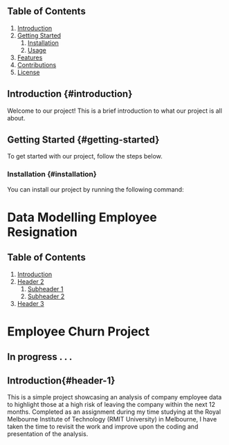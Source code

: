 ## Table of Contents

1. [Introduction](#introduction)
2. [Getting Started](#getting-started)
   1. [Installation](#installation)
   2. [Usage](#usage)
3. [Features](#features)
4. [Contributions](#contributions)
5. [License](#license)

## Introduction {#introduction}

Welcome to our project! This is a brief introduction to what our project is all about.

## Getting Started {#getting-started}

To get started with our project, follow the steps below.

### Installation {#installation}

You can install our project by running the following command:






<h1>Data Modelling Employee Resignation</h1>

## Table of Contents

1. [Introduction](#header-1)
2. [Header 2](#header-2)
   1. [Subheader 1](#subheader-1)
   2. [Subheader 2](#subheader-2)
3. [Header 3](#header-3)




<h1>Employee Churn Project</h1>
<h2> In progress . . . </h2>

## Introduction{#header-1}

This is a simple project showcasing an analysis of company employee data to highlight those at a high risk of leaving the company within the next 12 months. Completed as an assignment during my time studying at the Royal Melbourne Institute of Technology (RMIT University) in Melbourne, I have taken the time to revisit the work and improve upon the coding and presentation of the analysis. 
